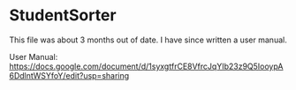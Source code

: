 # StudentSorter

This file was about 3 months out of date. I have since written a user manual.

User Manual: https://docs.google.com/document/d/1syxgtfrCE8VfrcJqYIb23z9Q5IooypA6DdlntWSYfoY/edit?usp=sharing
